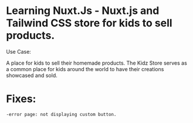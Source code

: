# Learning Nuxt.Js - Nuxt.js and Tailwind CSS store for kids to sell products.  

Use Case:

A place for kids to sell their homemade products. The Kidz Store serves as a common place for kids around the world to have their creations showcased and sold.



# Fixes:
    -error page: not displaying custom button. 
